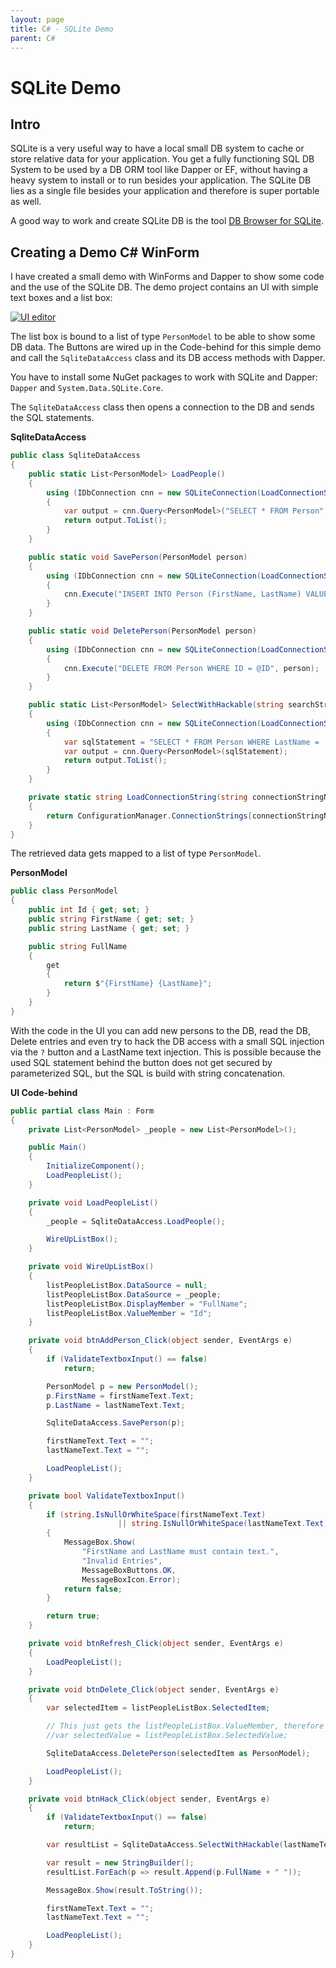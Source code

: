 ```yaml
---
layout: page
title: C# - SQLite Demo
parent: C#
---
```


# SQLite Demo

## Intro

SQLite is a very useful way to have a local small DB system to cache or store relative data for your application. You get a fully functioning SQL DB System to be used by a DB ORM tool like Dapper or EF, without having a heavy system to install or to run besides your application. The SQLite DB lies as a single file besides your application and therefore is super portable as well.

A good way to work and create SQLite DB is the tool [DB Browser for SQLite](https://sqlitebrowser.org/).


## Creating a Demo C# WinForm

I have created a small demo with WinForms and Dapper to show some code and the use of the SQLite DB. The demo project contains an UI with simple text boxes and a list box:

[![UI editor](/assets/images/coding/csharp/sqlite-demo/ui-editor.png)](/assets/images/coding/csharp/sqlite-demo/ui-editor.png)

The list box is bound to a list of type `PersonModel` to be able to show some DB data. The Buttons are wired up in the Code-behind for this simple demo and call the `SqliteDataAccess` class and its DB access methods with Dapper.

You have to install some NuGet packages to work with SQLite and Dapper: `Dapper` and `System.Data.SQLite.Core`.

The `SqliteDataAccess` class then opens a connection to the DB and sends the SQL statements.

**SqliteDataAccess**

```csharp
public class SqliteDataAccess
{
    public static List<PersonModel> LoadPeople()
    {
        using (IDbConnection cnn = new SQLiteConnection(LoadConnectionString()))
        {
            var output = cnn.Query<PersonModel>("SELECT * FROM Person", new DynamicParameters());
            return output.ToList();
        }
    }

    public static void SavePerson(PersonModel person)
    {
        using (IDbConnection cnn = new SQLiteConnection(LoadConnectionString()))
        {
            cnn.Execute("INSERT INTO Person (FirstName, LastName) VALUES (@FirstName, @LastName)", person);
        }
    }

    public static void DeletePerson(PersonModel person)
    {
        using (IDbConnection cnn = new SQLiteConnection(LoadConnectionString()))
        {
            cnn.Execute("DELETE FROM Person WHERE ID = @ID", person);
        }
    }

    public static List<PersonModel> SelectWithHackable(string searchString)
    {
        using (IDbConnection cnn = new SQLiteConnection(LoadConnectionString()))
        {
            var sqlStatement = "SELECT * FROM Person WHERE LastName = '" + searchString + "';";
            var output = cnn.Query<PersonModel>(sqlStatement);
            return output.ToList();
        }
    }

    private static string LoadConnectionString(string connectionStringName = "Default")
    {
        return ConfigurationManager.ConnectionStrings[connectionStringName].ConnectionString;
    }
}
``` 

The retrieved data gets mapped to a list of type `PersonModel`.

**PersonModel**

```csharp
public class PersonModel
{
    public int Id { get; set; }
    public string FirstName { get; set; }
    public string LastName { get; set; }

    public string FullName
    {
        get
        {
            return $"{FirstName} {LastName}";
        }
    }
}
``` 

With the code in the UI you can add new persons to the DB, read the DB, Delete entries and even try to hack the DB access with a small SQL injection via the `?` button and a LastName text injection. This is possible because the used SQL statement behind the button does not get secured by parameterized SQL, but the SQL is build with string concatenation.

**UI Code-behind**

```csharp
public partial class Main : Form
{
    private List<PersonModel> _people = new List<PersonModel>();

    public Main()
    {
        InitializeComponent();
        LoadPeopleList();
    }

    private void LoadPeopleList()
    {
        _people = SqliteDataAccess.LoadPeople();

        WireUpListBox();
    }

    private void WireUpListBox()
    {
        listPeopleListBox.DataSource = null;
        listPeopleListBox.DataSource = _people;
        listPeopleListBox.DisplayMember = "FullName";
        listPeopleListBox.ValueMember = "Id";
    }

    private void btnAddPerson_Click(object sender, EventArgs e)
    {
        if (ValidateTextboxInput() == false)
            return;

        PersonModel p = new PersonModel();
        p.FirstName = firstNameText.Text;
        p.LastName = lastNameText.Text;

        SqliteDataAccess.SavePerson(p);

        firstNameText.Text = "";
        lastNameText.Text = "";

        LoadPeopleList();
    }

    private bool ValidateTextboxInput()
    {
        if (string.IsNullOrWhiteSpace(firstNameText.Text)
                        || string.IsNullOrWhiteSpace(lastNameText.Text))
        {
            MessageBox.Show(
                "FirstName and LastName must contain text.",
                "Invalid Entries",
                MessageBoxButtons.OK,
                MessageBoxIcon.Error);
            return false;
        }

        return true;
    }

    private void btnRefresh_Click(object sender, EventArgs e)
    {
        LoadPeopleList();
    }

    private void btnDelete_Click(object sender, EventArgs e)
    {
        var selectedItem = listPeopleListBox.SelectedItem;

        // This just gets the listPeopleListBox.ValueMember, therefore the Id value
        //var selectedValue = listPeopleListBox.SelectedValue;

        SqliteDataAccess.DeletePerson(selectedItem as PersonModel);

        LoadPeopleList();
    }

    private void btnHack_Click(object sender, EventArgs e)
    {
        if (ValidateTextboxInput() == false)
            return;

        var resultList = SqliteDataAccess.SelectWithHackable(lastNameText.Text);

        var result = new StringBuilder();
        resultList.ForEach(p => result.Append(p.FullName + " "));

        MessageBox.Show(result.ToString());

        firstNameText.Text = "";
        lastNameText.Text = "";

        LoadPeopleList();
    }
}
``` 
